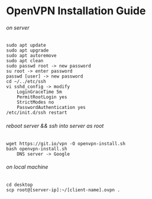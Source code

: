 # OpenVPN Installation Guide
###### on server
	sudo apt update
	sudo apt upgrade
	sudo apt autoremove
	sudo apt clean
	sudo passwd root -> new password
	su root -> enter password
	passwd [user] -> new password
	cd ~/../etc/ssh
	vi sshd_config -> modify
		LoginGraceTime 5m
		PermitRootLogin yes
		StrictModes no
		PasswordAuthentication yes
	/etc/init.d/ssh restart
###### reboot server && ssh into server as root
	wget https://git.io/vpn -O openvpn-install.sh
	bash openvpn-install.sh
		DNS server -> Google
###### on local machine
	cd desktop
	scp root@[server-ip]:~/[client-name].ovpn .
